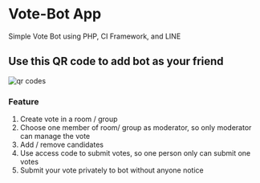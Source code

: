 # Vote-Bot App
Simple Vote Bot using PHP, CI Framework, and LINE

## Use this QR code to add bot  as your friend
![qr codes](http://res.cloudinary.com/duniacermin/image/upload/v1516186990/votebot_qrcode_qc7jg7.png)

### Feature
1. Create vote in a room / group
2. Choose one member of room/ group as moderator, so only moderator can manage the vote
3. Add / remove candidates
4. Use access code to submit votes, so one person only can submit one votes
4. Submit your vote privately to bot without anyone notice 
